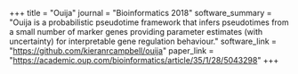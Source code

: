 +++
title = "Ouija"
journal = "Bioinformatics 2018"
software_summary = "Ouija is a probabilistic pseudotime framework that infers pseudotimes from a small number of marker genes providing parameter estimates (with uncertainty) for interpretable gene regulation behaviour."
software_link = "https://github.com/kieranrcampbell/ouija"
paper_link = "https://academic.oup.com/bioinformatics/article/35/1/28/5043298"
+++